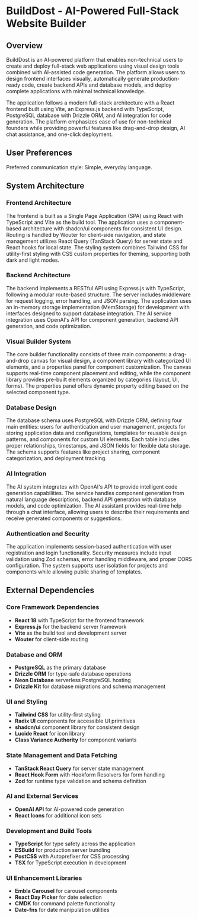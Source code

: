 # BuildDost - AI-Powered Full-Stack Website Builder

## Overview

BuildDost is an AI-powered platform that enables non-technical users to create and deploy full-stack web applications using visual design tools combined with AI-assisted code generation. The platform allows users to design frontend interfaces visually, automatically generate production-ready code, create backend APIs and database models, and deploy complete applications with minimal technical knowledge.

The application follows a modern full-stack architecture with a React frontend built using Vite, an Express.js backend with TypeScript, PostgreSQL database with Drizzle ORM, and AI integration for code generation. The platform emphasizes ease of use for non-technical founders while providing powerful features like drag-and-drop design, AI chat assistance, and one-click deployment.

## User Preferences

Preferred communication style: Simple, everyday language.

## System Architecture

### Frontend Architecture
The frontend is built as a Single Page Application (SPA) using React with TypeScript and Vite as the build tool. The application uses a component-based architecture with shadcn/ui components for consistent UI design. Routing is handled by Wouter for client-side navigation, and state management utilizes React Query (TanStack Query) for server state and React hooks for local state. The styling system combines Tailwind CSS for utility-first styling with CSS custom properties for theming, supporting both dark and light modes.

### Backend Architecture
The backend implements a RESTful API using Express.js with TypeScript, following a modular route-based structure. The server includes middleware for request logging, error handling, and JSON parsing. The application uses an in-memory storage implementation (MemStorage) for development with interfaces designed to support database integration. The AI service integration uses OpenAI's API for component generation, backend API generation, and code optimization.

### Visual Builder System
The core builder functionality consists of three main components: a drag-and-drop canvas for visual design, a component library with categorized UI elements, and a properties panel for component customization. The canvas supports real-time component placement and editing, while the component library provides pre-built elements organized by categories (layout, UI, forms). The properties panel offers dynamic property editing based on the selected component type.

### Database Design
The database schema uses PostgreSQL with Drizzle ORM, defining four main entities: users for authentication and user management, projects for storing application data and configurations, templates for reusable design patterns, and components for custom UI elements. Each table includes proper relationships, timestamps, and JSON fields for flexible data storage. The schema supports features like project sharing, component categorization, and deployment tracking.

### AI Integration
The AI system integrates with OpenAI's API to provide intelligent code generation capabilities. The service handles component generation from natural language descriptions, backend API generation with database models, and code optimization. The AI assistant provides real-time help through a chat interface, allowing users to describe their requirements and receive generated components or suggestions.

### Authentication and Security
The application implements session-based authentication with user registration and login functionality. Security measures include input validation using Zod schemas, error handling middleware, and proper CORS configuration. The system supports user isolation for projects and components while allowing public sharing of templates.

## External Dependencies

### Core Framework Dependencies
- **React 18** with TypeScript for the frontend framework
- **Express.js** for the backend server framework
- **Vite** as the build tool and development server
- **Wouter** for client-side routing

### Database and ORM
- **PostgreSQL** as the primary database
- **Drizzle ORM** for type-safe database operations
- **Neon Database** serverless PostgreSQL hosting
- **Drizzle Kit** for database migrations and schema management

### UI and Styling
- **Tailwind CSS** for utility-first styling
- **Radix UI** components for accessible UI primitives
- **shadcn/ui** component library for consistent design
- **Lucide React** for icon library
- **Class Variance Authority** for component variants

### State Management and Data Fetching
- **TanStack React Query** for server state management
- **React Hook Form** with Hookform Resolvers for form handling
- **Zod** for runtime type validation and schema definition

### AI and External Services
- **OpenAI API** for AI-powered code generation
- **React Icons** for additional icon sets

### Development and Build Tools
- **TypeScript** for type safety across the application
- **ESBuild** for production server bundling
- **PostCSS** with Autoprefixer for CSS processing
- **TSX** for TypeScript execution in development

### UI Enhancement Libraries
- **Embla Carousel** for carousel components
- **React Day Picker** for date selection
- **CMDK** for command palette functionality
- **Date-fns** for date manipulation utilities